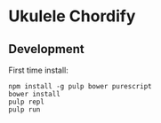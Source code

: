 # Ukulele Chordify

## Development

First time install:

```
npm install -g pulp bower purescript
bower install
pulp repl
pulp run
```
